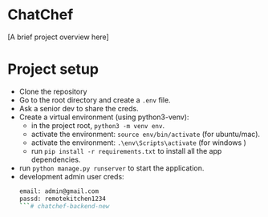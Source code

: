 # ChatChef

[A brief project overview here]

# Project setup
- Clone the repository
- Go to the root directory and create a `.env` file.
- Ask a senior dev to share the creds.
- Create a virtual environment (using python3-venv):
  - in the project root, `python3 -m venv env`.
  - activate the environment: `source env/bin/activate` (for ubuntu/mac).
  - activate the environment: `.\env\Scripts\activate` (for windows )
  - run `pip install -r requirements.txt` to install all the app dependencies.
- run `python manage.py runserver` to start the application.
- development admin user creds:
    ```bash
    email: admin@gmail.com
    passd: remotekitchen1234
    ```# chatchef-backend-new
